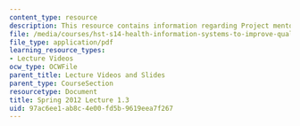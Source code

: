 ```yaml
---
content_type: resource
description: This resource contains information regarding Project mentor presentations.
file: /media/courses/hst-s14-health-information-systems-to-improve-quality-of-care-in-resource-poor-settings-spring-2012/97ac6ee1ab8c4e00fd5b9619eea7f267_MITHST_S14S12_lec04c_1201.pdf
file_type: application/pdf
learning_resource_types:
- Lecture Videos
ocw_type: OCWFile
parent_title: Lecture Videos and Slides
parent_type: CourseSection
resourcetype: Document
title: Spring 2012 Lecture 1.3
uid: 97ac6ee1-ab8c-4e00-fd5b-9619eea7f267
---
```

